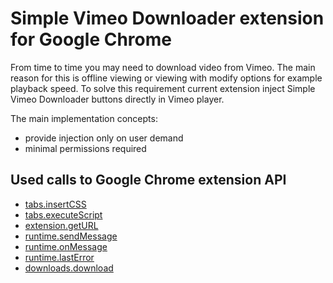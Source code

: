 # Simple Vimeo Downloader extension for Google Chrome

From time to time you may need to download video from Vimeo. The main reason for this is offline viewing or viewing with modify options for example playback speed. To solve this requirement current extension inject Simple Vimeo Downloader buttons directly in Vimeo player.

The main implementation concepts:
* provide injection only on user demand
* minimal permissions required

## Used calls to Google Chrome extension API

* [tabs.insertCSS](https://developer.chrome.com/extensions/tabs#method-insertCSS)
* [tabs.executeScript](https://developer.chrome.com/extensions/tabs#method-executeScript)
* [extension.getURL](https://developer.chrome.com/extensions/extension#method-getURL)
* [runtime.sendMessage](https://developer.chrome.com/extensions/runtime#method-sendMessage)
* [runtime.onMessage](https://developer.chrome.com/extensions/runtime#event-onMessage)
* [runtime.lastError](https://developer.chrome.com/extensions/runtime#property-lastError)
* [downloads.download](https://developer.chrome.com/extensions/downloads#method-download)
